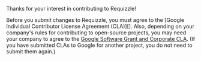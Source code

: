 Thanks for your interest in contributing to Requizzle!

Before you submit changes to Requizzle, you must agree to the [Google Individual
Contributor License Agreement (CLA)][]. Also, depending on your company's rules
for contributing to open-source projects, you may need your company to agree to
the [Google Software Grant and Corporate CLA][]. (If you have submitted CLAs to
Google for another project, you do not need to submit them again.)

[Google Individual Contributor License Agreement]: https://developers.google.com/open-source/cla/individual
[Google Software Grant and Corporate CLA]: https://developers.google.com/open-source/cla/corporate
